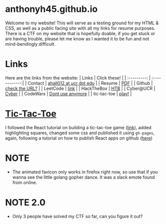 # anthonyh45.github.io
Welcome to my website!
This will serve as a testing ground for my HTML & CSS, as well as a public facing site with all my links for resume purposes.
There is a CTF on my website that is hopefully doable, if you get stuck or are having trouble, please let me know as I wanted it to be fun and not mind-bendingly difficult.

# Links
Here are the links from the website:
| Links       | Click these! |
| :---------: | :------------:|
| Contact     | [ahall012 at ucr dot edu](mailto:ahall012@ucr.edu) |
| Resume      | [PDF](https://anthonyh45.github.io/content/resume.pdf) |
| Github      | [check the URL?](https://github.com/AnthonyH45) |
| LeetCode    | [link](https://leetcode.com/anthonyh45/) |
| HackTheBox  | [HTB](https://www.hackthebox.eu/profile/127698) |
| Cyber@UCR   | [Cyber](https://ucrcyber.org) |
| CodeWars    | [Dont use anymore](https://www.codewars.com/users/Zax45) |
| tic-tac-toe | [play!](https://anthonyh45.github.io/react-gh-pages/) | 


# [Tic-Tac-Toe](https://anthonyh45.github.io/react-gh-pages/)
I followed the React tutorial on building a tic-tac-toe game ([link](https://anthonyh45.github.io/react-gh-pages/)), added highlighting squares, changed some css and published it using `gh-pages`, again, following a tutorial on how to publish React apps on github ([here](https://github.com/gitname/react-gh-pages))

# NOTE
- The animated favicon only works in firefox right now, so use that if you wanna see the little golang gopher dance. It was a slack emote found from online.

# NOTE 2.0
- Only 3 people have solved my CTF so far, can you figure it out?